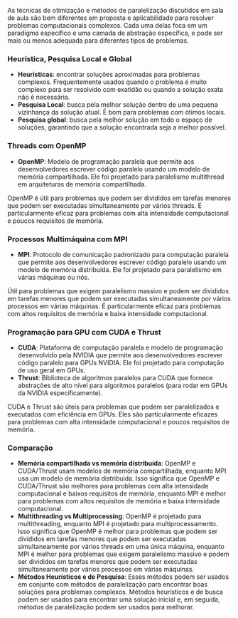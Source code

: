 As técnicas de otimização e métodos de paralelização discutidos em sala de aula são bem diferentes em proposta e aplicabilidade para resolver problemas computacionais complexos. Cada uma delas foca em um paradigma específico e uma camada de abstração específica, e pode ser mais ou menos adequada para diferentes tipos de problemas.

### Heurística, Pesquisa Local e Global

- **Heurísticas**: encontrar soluções aproximadas para problemas complexos. Frequentemente usados quando o problema é muito complexo para ser resolvido com exatidão ou quando a solução exata não é necessária.
- **Pesquisa Local**: busca pela melhor solução dentro de uma pequena vizinhança da solução atual. É bom para problemas com ótimos locais.
- **Pesquisa global**: busca pela melhor solução em todo o espaço de soluções, garantindo que a solução encontrada seja a melhor possível.

### Threads com OpenMP

- **OpenMP**: Modelo de programação paralela que permite aos desenvolvedores escrever código paralelo usando um modelo de memória compartilhada. Ele foi projetado para paralelismo multithread em arquiteturas de memória compartilhada.

OpenMP é útil para problemas que podem ser divididos em tarefas menores que podem ser executadas simultaneamente por vários threads. É particularmente eficaz para problemas com alta intensidade computacional e poucos requisitos de memória.

### Processos Multimáquina com MPI

- **MPI**: Protocolo de comunicação padronizado para computação paralela que permite aos desenvolvedores escrever código paralelo usando um modelo de memória distribuída. Ele foi projetado para paralelismo em várias máquinas ou nós.

Útil para problemas que exigem paralelismo massivo e podem ser divididos em tarefas menores que podem ser executadas simultaneamente por vários processos em várias máquinas. É particularmente eficaz para problemas com altos requisitos de memória e baixa intensidade computacional.

### Programação para GPU com CUDA e Thrust

- **CUDA**: Plataforma de computação paralela e modelo de programação desenvolvido pela NVIDIA que permite aos desenvolvedores escrever código paralelo para GPUs NVIDIA. Ele foi projetado para computação de uso geral em GPUs.
- **Thrust**: Biblioteca de algoritmos paralelos para CUDA que fornece abstrações de alto nível para algoritmos paralelos (para rodar em GPUs da NVIDIA especificamente).

CUDA e Thrust são úteis para problemas que podem ser paralelizados e executados com eficiência em GPUs. Eles são particularmente eficazes para problemas com alta intensidade computacional e poucos requisitos de memória.

### Comparação

- **Memória compartilhada vs memória distribuída**: OpenMP e CUDA/Thrust usam modelos de memória compartilhada, enquanto MPI usa um modelo de memória distribuída. Isso significa que OpenMP e CUDA/Thrust são melhores para problemas com alta intensidade computacional e baixos requisitos de memória, enquanto MPI é melhor para problemas com altos requisitos de memória e baixa intensidade computacional.
- **Multithreading vs Multiprocessing**: OpenMP é projetado para multithreading, enquanto MPI é projetado para multiprocessamento. Isso significa que OpenMP é melhor para problemas que podem ser divididos em tarefas menores que podem ser executadas simultaneamente por vários threads em uma única máquina, enquanto MPI é melhor para problemas que exigem paralelismo massivo e podem ser divididos em tarefas menores que podem ser executadas simultaneamente por vários processos em várias máquinas.
- **Métodos Heurísticos e de Pesquisa**: Esses métodos podem ser usados em conjunto com métodos de paralelização para encontrar boas soluções para problemas complexos. Métodos heurísticos e de busca podem ser usados para encontrar uma solução inicial e, em seguida, métodos de paralelização podem ser usados para melhorar.
